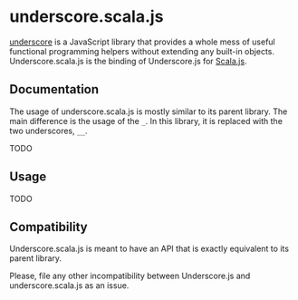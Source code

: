 underscore.scala.js
==============

[underscore](http://underscorejs.org/) is a JavaScript library that provides a whole mess of useful functional programming helpers without extending any built-in objects. Underscore.scala.js is the binding of Underscore.js for [Scala.js](http://www.scala-js.org/).

Documentation
-------------

The usage of underscore.scala.js is mostly similar to its parent library. The main difference is the usage of the `_`. In this library, it is replaced with the two underscores, `__`.

TODO

Usage
-----

TODO


Compatibility
-------------

Underscore.scala.js is meant to have an API that is exactly equivalent to its parent library.

Please, file any other incompatibility between Underscore.js and underscore.scala.js as an issue.